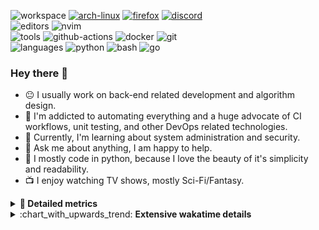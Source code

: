 ![workspace](https://img.shields.io/static/v1?label=&message=workspace:&color=555&style=flat-square)
[![arch-linux](https://img.shields.io/static/v1?logo=arch-linux&label=&message=Arch%20Linux&color=111&logoColor=AAA&style=flat-square)](https://archlinux.org)
[![firefox](https://img.shields.io/static/v1?logo=firefox-browser&label=&message=Firefox&color=111&logoColor=AAA&style=flat-square)](https://mozilla.org/en-US/firefox/)
[![discord](https://img.shields.io/static/v1?logo=discord&label=&message=Discord&color=111&logoColor=AAA&style=flat-square)](https://discord.gg/B8rf3xxgbJ)
<br>
![editors](https://img.shields.io/static/v1?label=&message=editors:&color=555&style=flat-square)
![nvim](https://img.shields.io/static/v1?logo=neovim&label=&message=NeoVim&color=111&logoColor=AAA&style=flat-square)
<br>
![tools](https://img.shields.io/static/v1?label=&message=tools:&color=555&style=flat-square)
![github-actions](https://img.shields.io/static/v1?logo=github-actions&label=&message=github%20actions&color=111&logoColor=AAA&style=flat-square)
![docker](https://img.shields.io/static/v1?logo=docker&label=&message=docker&color=111&logoColor=AAA&style=flat-square)
![git](https://img.shields.io/static/v1?logo=git&label=&message=git&color=111&logoColor=AAA&style=flat-square)
<br>
![languages](https://img.shields.io/static/v1?label=&message=languages:&color=555&style=flat-square)
![python](https://img.shields.io/static/v1?logo=python&label=&message=python&color=111&logoColor=AAA&style=flat-square&link=)
![bash](https://img.shields.io/static/v1?logo=gnu-bash&label=&message=bash&color=111&logoColor=AAA&style=flat-square)
![go](https://img.shields.io/static/v1?logo=rust&label=&message=rust&color=111&logoColor=AAA&style=flat-square)

<!-- Load profile visitor count, but don't display it, keep it as a private stat, no need to show off (888)-->
[](https://visitor-badge.glitch.me/badge?page_id=ItsDrike.ItsDrike)

### Hey there 👋

- :neutral_face: I usually work on back-end related development and algorithm design.
- :man: I'm addicted to automating everything and a huge advocate of CI workflows, unit testing, and other DevOps related technologies.
- :seedling: Currently, I'm learning about system administration and security.
- :speech_balloon: Ask me about anything, I am happy to help.
- :snake: I mostly code in python, because I love the beauty of it's simplicity and readability.
- :tv: I enjoy watching TV shows, mostly Sci-Fi/Fantasy.

<details>
 <summary> <b>📌 Detailed metrics</b></summary>
 
 <table>
  <tr>
    <th>🙋 Profile Details</th>
    <th>🧮 Repositories traffic</th>
  </tr>
  <tr>
   <td>
     <img alt="" width="400" src="https://github.com/ItsDrike/ItsDrike/blob/master/metrics/profile.svg">
   </td>
   <td>
     <img alt="" width="400" src="https://github.com/ItsDrike/ItsDrike/blob/master/metrics/repositories.svg">
   </td>
  </tr>
  <tr>
    <th>📅 Isometric commit calendar</th>
    <th>🈷️ Most used languages</th>
  </tr>
  <tr>
    <td align="center">
      <img alt="" width="400" src="https://github.com/ItsDrike/ItsDrike/blob/master/metrics/isocalendar.svg">
    </td>
    <td>
      <img alt="" width="400" src="https://github.com/ItsDrike/ItsDrike/blob/master/metrics/languages.svg">
    </td>
  </tr>
  <tr>
   <th>♐ Code snippet of the day</th>
   <th>🌟 Recently starred repositories</th>
  </tr>
  <tr>
   <td align="center">
    <img alt="" width="400" src="https://github.com/ItsDrike/ItsDrike/blob/master/metrics/code_snippet.svg">
   </td>
   <td align="center">
    <img alt="" width="400" src="https://github.com/ItsDrike/ItsDrike/blob/master/metrics/starred_repos.svg">
   </td>
  </tr>
  <tr>
    <th>💡 Coding habits</th>
    <th>⏰ WakaTime plugin</th>
  </tr>
  <tr>
   <td align="center">
    <img alt="" width="400" src="https://github.com/ItsDrike/ItsDrike/blob/master/metrics/habits.svg">
   </td>
   <td align="center">
     <img alt="" width="400" src="https://github.com/ItsDrike/ItsDrike/blob/master/metrics/wakatime.svg">
   </td>
  </tr>
 </table>
</details>

<details>
 <summary>:chart_with_upwards_trend: <b>Extensive wakatime details</b></summary>
 
<!--START_SECTION:waka-->
![Code Time](http://img.shields.io/badge/Code%20Time-4%2C394%20hrs%2012%20mins-blue)

**I'm a Night 🦉** 

```text
🌞 Morning                1573 commits        ██░░░░░░░░░░░░░░░░░░░░░░░   09.14 % 
🌆 Daytime                5210 commits        ████████░░░░░░░░░░░░░░░░░   30.26 % 
🌃 Evening                6212 commits        █████████░░░░░░░░░░░░░░░░   36.08 % 
🌙 Night                  4220 commits        ██████░░░░░░░░░░░░░░░░░░░   24.51 % 
```
📅 **I'm Most Productive on Monday** 

```text
Monday                   3000 commits        ████░░░░░░░░░░░░░░░░░░░░░   17.43 % 
Tuesday                  2565 commits        ████░░░░░░░░░░░░░░░░░░░░░   14.90 % 
Wednesday                2593 commits        ████░░░░░░░░░░░░░░░░░░░░░   15.06 % 
Thursday                 2435 commits        ████░░░░░░░░░░░░░░░░░░░░░   14.14 % 
Friday                   1903 commits        ███░░░░░░░░░░░░░░░░░░░░░░   11.05 % 
Saturday                 1845 commits        ███░░░░░░░░░░░░░░░░░░░░░░   10.72 % 
Sunday                   2874 commits        ████░░░░░░░░░░░░░░░░░░░░░   16.69 % 
```


📊 **This Week I Spent My Time On** 

```text
💬 Programming Languages: 
TeX                      6 hrs 35 mins       ███████░░░░░░░░░░░░░░░░░░   27.52 % 
Python                   6 hrs 28 mins       ███████░░░░░░░░░░░░░░░░░░   27.01 % 
HTML                     3 hrs 14 mins       ███░░░░░░░░░░░░░░░░░░░░░░   13.48 % 
Bash                     1 hr 32 mins        ██░░░░░░░░░░░░░░░░░░░░░░░   06.40 % 
Nix                      1 hr 21 mins        █░░░░░░░░░░░░░░░░░░░░░░░░   05.70 % 

🔥 Editors: 
Neovim                   23 hrs 58 mins      █████████████████████████   100.00 % 

💻 Operating System: 
Linux                    23 hrs 58 mins      █████████████████████████   100.00 % 
```

**I Mostly Code in Python** 

```text
Python                   43 repos            ████████████████░░░░░░░░░   65.15 % 
C++                      7 repos             ███░░░░░░░░░░░░░░░░░░░░░░   10.61 % 
Lua                      5 repos             ██░░░░░░░░░░░░░░░░░░░░░░░   07.58 % 
Shell                    2 repos             █░░░░░░░░░░░░░░░░░░░░░░░░   03.03 % 
C                        2 repos             █░░░░░░░░░░░░░░░░░░░░░░░░   03.03 % 
```




 Last Updated on 01/04/2024 01:25:16 UTC
<!--END_SECTION:waka-->

</details>
